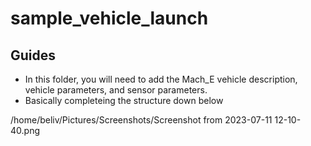 # sample_vehicle_launch

## Guides
* In this folder, you will need to add the Mach_E vehicle description, vehicle parameters, and sensor parameters.
* Basically completeing the structure down below

/home/beliv/Pictures/Screenshots/Screenshot from 2023-07-11 12-10-40.png
